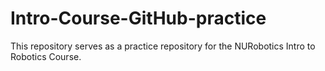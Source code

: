 # Intro-Course-GitHub-practice
This repository serves as a practice repository for the NURobotics Intro to Robotics Course. 
